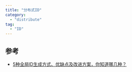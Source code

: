 ```yaml
---
title: "分布式ID"
category:
  - "distribute"
tag:
  - "ID"
---
```




## 参考

- [5种全局ID生成方式、优缺点及改进方案，你知道哪几种？](https://chenjiabing666.github.io/2021/08/15/5%E7%A7%8D%E5%85%A8%E5%B1%80ID%E7%94%9F%E6%88%90%E6%96%B9%E5%BC%8F%E3%80%81%E4%BC%98%E7%BC%BA%E7%82%B9%E5%8F%8A%E6%94%B9%E8%BF%9B%E6%96%B9%E6%A1%88%EF%BC%8C%E4%BD%A0%E7%9F%A5%E9%81%93%E5%93%AA%E5%87%A0%E7%A7%8D%EF%BC%9F/)

